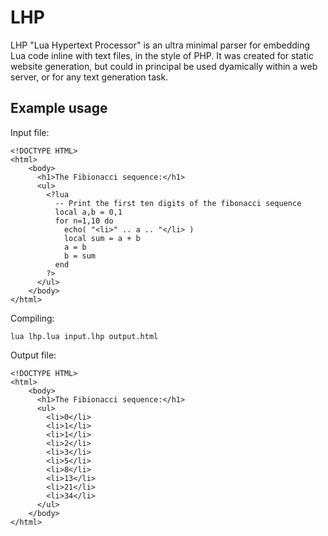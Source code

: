 # LHP
LHP "Lua Hypertext Processor" is an ultra minimal parser for embedding Lua code inline with text files, in the style of PHP. It was created for static website generation, but could in principal be used dyamically within a web server, or for any text generation task.

## Example usage
Input file:
```
<!DOCTYPE HTML>
<html>   
    <body>
      <h1>The Fibionacci sequence:</h1>
      <ul>
        <?lua
          -- Print the first ten digits of the fibonacci sequence
          local a,b = 0,1
          for n=1,10 do
            echo( "<li>" .. a .. "</li> )
            local sum = a + b              
            a = b
            b = sum
          end
        ?>
      </ul>
    </body>
</html>
```

Compiling:
```
lua lhp.lua input.lhp output.html
```

Output file:
```
<!DOCTYPE HTML>
<html>   
    <body>
      <h1>The Fibionacci sequence:</h1>
      <ul>
        <li>0</li>
        <li>1</li>
        <li>1</li>
        <li>2</li>
        <li>3</li>
        <li>5</li>
        <li>8</li>
        <li>13</li>
        <li>21</li>
        <li>34</li>
      </ul>
    </body>
</html>
